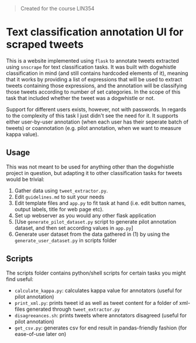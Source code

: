 > Created for the course LIN354

# Text classification annotation UI for scraped tweets

This is a website implemented using `flask` to annotate tweets extracted using
`snscrape` for text classification tasks. It was built with dogwhistle
classification in mind (and still contains hardcoded elements of it), meaning
that it works by providing a list of expressions that will be used to extract
tweets containing those expressions, and the annotation will be classifying
those tweets according to number of set categories. In the scope of this task
that included whether the tweet was a dogwhistle or not.

Support for different users exists, however, not with passwords. In regards to
the complexity of this task I just didn't see the need for it. It supports
either user-by-user annotation (when each user has their seperate batch of
tweets) or coannotation (e.g. pilot annotation, when we want to
measure kappa value).

## Usage

This was not meant to be used for anything other than the dogwhistle project in
question, but adapting it to other classification tasks for tweets would be
trivial:

1. Gather data using `tweet_extractor.py`.
2. Edit `guidelines.md` to suit your needs
3. Edit template files and `app.py` to fit task at hand (i.e. edit button
   names, output labels, title for web page etc).
3. Set up webserver as you would any other flask application
4. [Use `generate_pilot_dataset.py` script to generate pilot annotation
   dataset, and then set according values in `app.py`]
5. Generate user dataset from the data gathered in (1) by using the
   `generate_user_dataset.py` in scripts folder

## Scripts

The scripts folder contains python/shell scripts for certain tasks you might
find useful:

- `calculate_kappa.py`: calculates kappa value for annotators (useful for pilot
  annotation)
- `print_xml.py`: prints tweet id as well as tweet content for a folder of
  xml-files generated through `tweet_extractor.py`
- `disagreeances.sh`: prints tweets where annotators disagreed (useful for
  pilot annotation)
- `get_csv.py`: generates csv for end result in pandas-friendly fashion (for
  ease-of-use later on)
